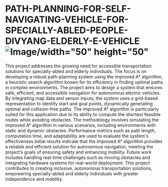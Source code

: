 # PATH-PLANNING-FOR-SELF-NAVIGATING-VEHICLE-FOR-SPECIALLY-ABLED-PEOPLE-DIVYANG-ELDERLY-E-VEHICLE ![Image](https://github.com/user-attachments/assets/19f82c26-9028-43e8-8e55-b94fa266fb06)/width="50" height="50"

This project addresses the growing need for accessible transportation solutions for specially-abled and
elderly individuals. The focus is on developing a robust path-planning system using the improved A*
algorithm, a heuristic search algorithm known for its efficiency in finding optimal paths in complex
environments.
The project aims to design a system that ensures safe, efficient, and accessible navigation for
autonomous electric vehicles. By integrating map data and sensor inputs, the system uses a grid-based
representation to identify start and goal points, dynamically generating optimal and collision-free
paths. The improved A* algorithm is particularly suited for this application due to its ability to
compute the shortest feasible routes while avoiding obstacles.
The methodology involves simulating the improved A* algorithm in various scenarios, including
environments with static and dynamic obstacles. Performance metrics such as path length,
computation time, and adaptability are used to evaluate the system's effectiveness.Initial results
indicate that the improved A* algorithm provides a reliable and efficient solution for autonomous
navigation, meeting the project’s goals of ensuring safety and enhancing mobility. Future work
includes handling real-time challenges such as moving obstacles and integrating hardware systems for
real-world deployment. This project contributes to creating inclusive, autonomous transportation
solutions, empowering specially-abled and elderly individuals with greater independence and
mobility.
